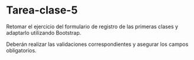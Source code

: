 # Tarea-clase-5

Retomar el ejercicio del formulario de registro de las primeras clases y adaptarlo utilizando Bootstrap.

Deberán realizar las validaciones correspondientes y asegurar los campos obligatorios.
